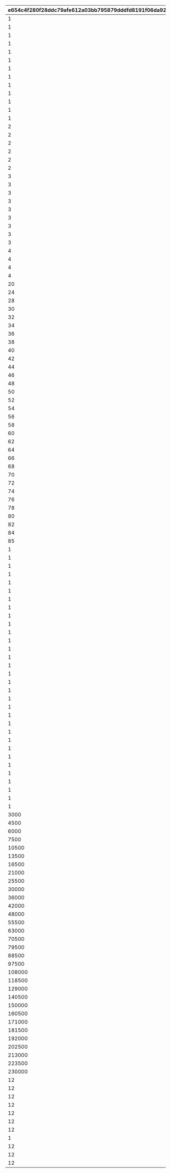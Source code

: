 |e654c4f280f28ddc79afe612a03bb795879dddfd8191f06da928835fba66b1cb|782c6bbd7728a8587fcdcec30d4c09be303165ff46019b4c2e2a2346d2b7eb88|d7039f74604e14ab8cb5adeca5d569168ea58b7dcf7c8f686ef9247fbcd8a7dd|7f020184766efce0bb3dacd4b1f92be76ec216fc21ab54cb2ed583040d84314f|66e84379523a05eea979a0a3a12cfcf2a92a4ebddc8a8d732bc08e6cbe841138|4d25ef91a45e7c78aeb4c8e277f52db82fa923ea8fcdec33caa6bb9a7d858a3d|86c28da166cd4afd21baf6c7264342c13ebf2172fe084769f205e41220450a95|32a3e8217a16b91e8b77f6b9205d476fb230a50504167f69aeab84d26886f854|104b36fce715e237ac857854c84917a5d3be1bdd82441eb6d5def8fb8642dcba|
| --- | --- | --- | --- | --- | --- | --- | --- | --- |
|1|23001|2|1||1|21600|2||
|1|23001|2|2||1|19800|3||
|1|23001|2|3||1|18000|3||
|1|23001|2|4||1|16200|3||
|1|23001|2|5||1|14400|4||
|1|23001|2|6||1|12960|4||
|1|23001|2|7||1|11520|5||
|1|23001|2|8||1|10080|6||
|1|23001|2|9||1|8640|7||
|1|23001|2|10||1|7200|8||
|1|23001|2|11||1|5760|10||
|1|23001|2|12||1|5040|12||
|1|23001|2|13||1|4320|14||
|2|23001|2|14||1|7200|16||
|2|23001|2|15||1|5400|18||
|2|23001|2|16||1|5040|18||
|2|23001|2|17||1|4800|18||
|2|23001|2|18||1|4500|20||
|2|23001|2|19||1|4320|20||
|3|23001|2|20||1|6000|24||
|3|23001|2|21||1|5700|48||
|3|23001|2|22||1|5400|48||
|3|23001|2|23||1|5220|51||
|3|23001|2|24||1|4980|54||
|3|23001|2|25||1|4800|54||
|3|23001|2|26||1|4500|60||
|3|23001|2|27||1|4320|60||
|3|23001|2|28||1|4200|63||
|4|23001|2|29||1|5400|64||
|4|23001|2|30||1|5220|68||
|4|23001|2|31||1|5040|72||
|4|23001|2|32||1|4920|72||
|20|93001|6|1||2|21600|80||
|24|93001|6|2||2|21600|96||
|28|93001|6|3||2|21600|112||
|30|93001|6|4||2|21600|120||
|32|93001|6|5||2|21600|128||
|34|93001|6|6||2|21600|136||
|36|93001|6|7||2|21600|144||
|38|93001|6|8||2|21600|152||
|40|93001|6|9||2|21600|160||
|42|93001|6|10||2|21600|168||
|44|93001|6|11||2|21600|176||
|46|93001|6|12||2|21600|184||
|48|93001|6|13||2|21600|192||
|50|93001|6|14||2|21600|200||
|52|93001|6|15||2|21600|208||
|54|93001|6|16||2|21600|216||
|56|93001|6|17||2|21600|224||
|58|93001|6|18||2|21600|232||
|60|93001|6|19||2|21600|240||
|62|93001|6|20||2|21600|248||
|64|93001|6|21||2|21600|256||
|66|93001|6|22||2|21600|264||
|68|93001|6|23||2|21600|272||
|70|93001|6|24||2|21600|280||
|72|93001|6|25||2|21600|288||
|74|93001|6|26||2|21600|296||
|76|93001|6|27||2|21600|304||
|78|93001|6|28||2|21600|312||
|80|93001|6|29||2|21600|320||
|82|93001|6|30||2|21600|328||
|84|93001|6|31||2|21600|336||
|85|93001|6|32||2|21600|340||
|1|20001|2|1||3|14400|3||
|1|20001|2|2||3|9600|5||
|1|20001|2|3||3|7200|7||
|1|20001|2|4||3|5400|10||
|1|20001|2|5||3|3600|15||
|1|20002|2|6||3|9600|6||
|1|20002|2|7||3|7200|8||
|1|20002|2|8||3|4800|12||
|1|20002|2|9||3|3600|16||
|1|20002|2|10||3|2700|20||
|1|20003|2|11||3|10800|6||
|1|20003|2|12||3|9000|8||
|1|20003|2|13||3|7200|12||
|1|20003|2|14||3|5400|16||
|1|20003|2|15||3|3600|20||
|1|20003|2|16||3|2880|30||
|1|20004|2|17||3|12600|7||
|1|20004|2|18||3|11400|8||
|1|20004|2|19||3|10200|9||
|1|20004|2|20||3|9300|10||
|1|20004|2|21||3|8700|10||
|1|20004|2|22||3|6600|13||
|1|20004|2|23||3|6300|14||
|1|20004|2|24||3|6000|15||
|1|20004|2|25||3|5700|15||
|1|20004|2|26||3|5400|16||
|1|20004|2|27||3|5100|17||
|1|20004|2|28||3|4860|18||
|1|20004|2|29||3|4620|19||
|1|20004|2|30||3|4440|20||
|1|20004|2|31||3|4260|21||
|1|20004|2|32||3|4080|22||
|3000|94002|12|1||4|21600|12000||
|4500|94002|12|2||4|21600|18000||
|6000|94002|12|3||4|21600|24000||
|7500|94002|12|4||4|21600|30000||
|10500|94002|12|5||4|21600|42000||
|13500|94002|12|6||4|21600|54000||
|16500|94002|12|7||4|21600|66000||
|21000|94002|12|8||4|21600|84000||
|25500|94002|12|9||4|21600|102000||
|30000|94002|12|10||4|21600|120000||
|36000|94002|12|11||4|21600|144000||
|42000|94002|12|12||4|21600|168000||
|48000|94002|12|13||4|21600|192000||
|55500|94002|12|14||4|21600|222000||
|63000|94002|12|15||4|21600|252000||
|70500|94002|12|16||4|21600|282000||
|79500|94002|12|17||4|21600|318000||
|88500|94002|12|18||4|21600|354000||
|97500|94002|12|19||4|21600|390000||
|108000|94002|12|20||4|21600|432000||
|118500|94002|12|21||4|21600|474000||
|129000|94002|12|22||4|21600|516000||
|140500|94002|12|23||4|21600|562000||
|150000|94002|12|24||4|21600|600000||
|160500|94002|12|25||4|21600|642000||
|171000|94002|12|26||4|21600|684000||
|181500|94002|12|27||4|21600|726000||
|192000|94002|12|28||4|21600|768000||
|202500|94002|12|29||4|21600|810000||
|213000|94002|12|30||4|21600|852000||
|223500|94002|12|31||4|21600|894000||
|230000|94002|12|32||4|21600|920000||
|12|93001|6|1||5|21600|48||
|12|93001|6|1||6|21600|48||
|12|93001|6|1||7|21600|48||
|12|93001|6|1||8|21600|48||
|12|93001|6|1||11|21600|48||
|12|93001|6|1||12|21600|48||
|12|93001|6|1||19|21600|48||
|1|0|0|0|14999999999|23|0|0|4999999999|
|12|93001|6|1||25|21600|48||
|12|93001|6|1||28|21600|48||
|12|93001|6|1||30|21600|48||